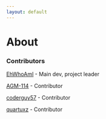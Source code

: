 ```yaml
---
layout: default
---
```

# About

### Contributors
[EhWhoAmI](https://github.com/EhWhoAmI) - Main dev, project leader

[AGM-114](https://github.com/agm-114/) - Contributor

[coderguy57](https://github.com/coderguy57) - Contributor

[quartuxz](https://github.com/quartuxz) - Contributor
